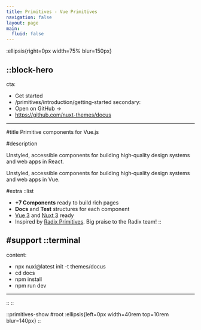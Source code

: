 ```yaml
---
title: Primitives - Vue Primitives
navigation: false
layout: page
main:
  fluid: false
---
```


:ellipsis{right=0px width=75% blur=150px}

::block-hero
---
cta:
  - Get started
  - /primitives/introduction/getting-started
secondary:
  - Open on GitHub →
  - https://github.com/nuxt-themes/docus
---

#title
Primitive components for Vue.js

#description
<!-- Write pages in [Markdown](https://content.nuxtjs.org), use [Vue](https://vuejs.org) components and enjoy the power of [Nuxt](https://nuxt.com). --> Unstyled, accessible components for building high‑quality design systems and web apps in React.

Unstyled, accessible components for building high‑quality design systems and web apps in Vue.

#extra
  ::list
  - **+7 Components** ready to build rich pages
  - **Docs** and **Test** structures for each component
  - [Vue 3](https://vuejs.org) and [Nuxt 3](https://nuxtjs.org) ready
  - Inspired by [Radix Primitives](https://radix-ui.com/primitives/docs/primitives). Big praise to the Radix team!
  ::

#support
  ::terminal
  ---
  content:
  - npx nuxi@latest init -t themes/docus
  - cd docs
  - npm install
  - npm run dev
  ---
  ::
::

::primitives-show
#root
:ellipsis{left=0px width=40rem top=10rem blur=140px}
::
